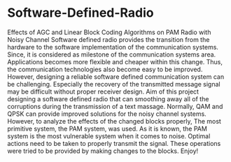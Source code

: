 # Software-Defined-Radio
Effects of AGC and Linear Block Coding Algorithms on PAM Radio with Noisy Channel
Software defined radio provides the transition from the hardware to the software implementation of the communication systems. 
Since, it is considered as milestone of the communication systems area. 
Applications becomes more flexible and cheaper within this change. 
Thus, the communication technologies also become easy to be improved. 
However, designing a reliable software defined communication system can be challenging. 
Especially the recovery of the transmitted message signal may be difficult without proper receiver design. 
Aim of this project designing a software defined radio that can smoothing away all of the corruptions during the transmission of a text massage. 
Normally, QAM and QPSK can provide improved	solutions for the noisy channel systems. 
However, to analyze the effects of the changed blocks properly, 
The most primitive system, the PAM system, was used. 
As it is known, the PAM system is the most vulnerable system when it comes to noise. 
Optimal actions need to be taken to properly transmit the signal. These operations were tried to be provided by making changes to the blocks. 
Enjoy!

